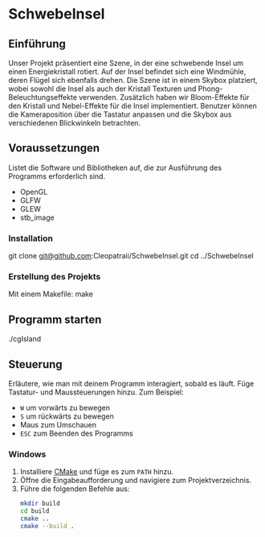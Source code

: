 # SchwebeInsel

## Einführung
Unser Projekt präsentiert eine Szene, in der eine schwebende Insel um einen Energiekristall rotiert. Auf der Insel befindet sich eine Windmühle, deren Flügel sich ebenfalls drehen. Die Szene ist in einem Skybox platziert, wobei sowohl die Insel als auch der Kristall Texturen und Phong-Beleuchtungseffekte verwenden. Zusätzlich haben wir Bloom-Effekte für den Kristall und Nebel-Effekte für die Insel implementiert. Benutzer können die Kameraposition über die Tastatur anpassen und die Skybox aus verschiedenen Blickwinkeln betrachten.

## Voraussetzungen
Listet die Software und Bibliotheken auf, die zur Ausführung des Programms erforderlich sind.
- OpenGL
- GLFW
- GLEW
- stb_image

### Installation
git clone git@github.com:Cleopatraii/SchwebeInsel.git
cd ../SchwebeInsel

### Erstellung des Projekts
Mit einem Makefile: 
make

## Programm starten
./cgIsland

## Steuerung

Erläutere, wie man mit deinem Programm interagiert, sobald es läuft. Füge Tastatur- und Maussteuerungen hinzu. Zum Beispiel:

- `W` um vorwärts zu bewegen
- `S` um rückwärts zu bewegen
- Maus zum Umschauen
- `ESC` zum Beenden des Programms


### Windows
1. Installiere [CMake](https://cmake.org/download/) und füge es zum `PATH` hinzu.
2. Öffne die Eingabeaufforderung und navigiere zum Projektverzeichnis.
3. Führe die folgenden Befehle aus:
   ```sh
   mkdir build
   cd build
   cmake ..
   cmake --build .
